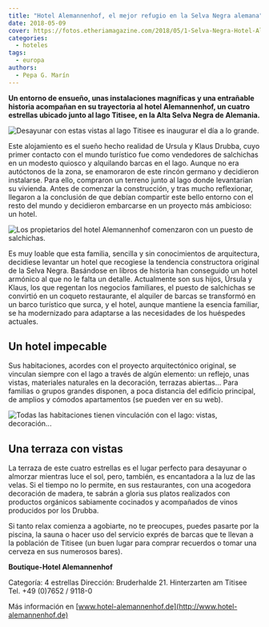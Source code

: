 ```yaml
---
title: "Hotel Alemannenhof, el mejor refugio en la Selva Negra alemana"
date: 2018-05-09
cover: https://fotos.etheriamagazine.com/2018/05/1-Selva-Negra-Hotel-Alemannenhof.jpg
categories: 
  - hoteles
tags: 
  - europa
authors: 
  - Pepa G. Marín
---
```


**Un entorno de ensueño, unas instalaciones magníficas y una entrañable historia 
acompañan en su trayectoria al hotel Alemannenhof, un cuatro estrellas ubicado junto al 
lago Titisee, en la Alta Selva Negra de Alemania.** 

![Desayunar con estas vistas al lago Titisee es inaugurar el día a lo grande.](https://fotos.etheriamagazine.com/2018/05/1-Selva-Negra-Hotel-Alemannenhof.jpg "Desayunar con estas vistas al lago Titisee es inaugurar el día a lo grande.")

Este alojamiento es el sueño hecho realidad de Ursula y Klaus Drubba, cuyo primer 
contacto con el mundo turístico fue como vendedores de salchichas en un modesto quiosco 
y alquilando barcas en el lago. Aunque no era autóctonos de la zona, se enamoraron de 
este rincón germano y decidieron instalarse. Para ello, compraron un terreno junto al 
lago donde levantarían su vivienda. Antes de comenzar la construcción, y tras mucho 
reflexionar, llegaron a la conclusión de que debían compartir este bello entorno con el 
resto del mundo y decidieron embarcarse en un proyecto más ambicioso: un hotel. 

![Los propietarios del hotel Alemannenhof comenzaron con un puesto de salchichas.](https://fotos.etheriamagazine.com/2018/05/5-Selva-Negra-Hotel-Alemannenhof.jpg "Los propietarios del hotel Alemannenhof comenzaron con un puesto de salchichas.")

Es muy loable que esta familia, sencilla y sin conocimientos de arquitectura, decidiese 
levantar un hotel que recogiese la tendencia constructora original de la Selva Negra. 
Basándose en libros de historia han conseguido un hotel armónico al que no le falta un 
detalle. Actualmente son sus hijos, Úrsula y Klaus, los que regentan los negocios 
familiares, el puesto de salchichas se convirtió en un coqueto restaurante, el alquiler 
de barcas se transformó en un barco turístico que surca, y el hotel, aunque mantiene la 
esencia familiar, se ha modernizado para adaptarse a las necesidades de los huéspedes 
actuales. 

## Un hotel impecable

Sus habitaciones, acordes con el proyecto arquitectónico original, se vinculan siempre 
con el lago a través de algún elemento: un reflejo, unas vistas, materiales naturales en 
la decoración, terrazas abiertas... Para familias o grupos grandes disponen, a poca 
distancia del edificio principal, de amplios y cómodos apartamentos (se pueden ver en su 
web). 

![Todas las habitaciones tienen vinculación con el lago: vistas, decoración...](https://fotos.etheriamagazine.com/2018/05/3-Selva-Negra-Hotel-Alemannenhof.jpg "Todas las habitaciones tienen vinculación con el lago: vistas, decoración...")

## Una terraza con vistas

La terraza de este cuatro estrellas es el lugar perfecto para desayunar o almorzar 
mientras luce el sol, pero, también, es encantadora a la luz de las velas. Si el tiempo 
no lo permite, en sus restaurantes, con una acogedora decoración de madera, te sabrán a 
gloria sus platos realizados con productos orgánicos sabiamente cocinados y acompañados 
de vinos producidos por los Drubba. 

Si tanto relax comienza a agobiarte, no te preocupes, puedes pasarte por la piscina, la 
sauna o hacer uso del servicio exprés de barcas que te llevan a la población de Titisee 
(un buen lugar para comprar recuerdos o tomar una cerveza en sus numerosos bares). 

**Boutique-Hotel Alemannenhof** 

Categoría: 4 estrellas Dirección: Bruderhalde 21. Hinterzarten am Titisee Tel. +49 
(0)7652 / 9118-0 

Más información en [www.hotel-alemannenhof.de](http://www.hotel-alemannenhof.de)
